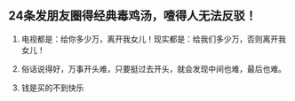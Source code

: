 


## 24条发朋友圈得经典毒鸡汤，噎得人无法反驳！

1. 电视都是：给你多少万，离开我女儿！现实都是：给我们多少万，否则离开我女儿！

2. 俗话说得好，万事开头难，只要挺过去开头，就会发现中间也难，最后也难。

2. 钱是买的不到快乐
